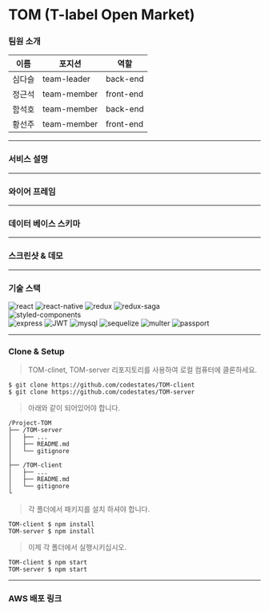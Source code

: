 

# TOM (T-label Open Market)

### 팀원 소개
  
|이름|포지션|역할|
|----|----|-------|
|심다슬|team-leader|back-end|
|정근석|team-member|front-end|
|함석호|team-member|back-end|
|황선주|team-member|front-end|

---
### 서비스 설명

---   
### 와이어 프레임

---
### 데이터 베이스 스키마  

---  
### 스크린샷 & 데모

---  
### 기술 스택
![react](https://img.shields.io/badge/React-16.13.1-orange)
![react-native](https://img.shields.io/badge/ReactNative-16.13.1-orange)
![redux](https://img.shields.io/badge/Redux-4.0.5-blue)
![redux-saga](https://img.shields.io/badge/ReduxSaga-1.1.3-orange)<br>
![styled-components](https://img.shields.io/badge/StyledComponent-5.1.1-green)<br>
![express](https://img.shields.io/badge/Express-4.17.1-blue)
![JWT](https://img.shields.io/badge/JWT-8.5.1-blue)
![mysql](https://img.shields.io/badge/Mysql-2.1.0-blue)
![sequelize](https://img.shields.io/badge/Sequelize-6.3.3-blue)
![multer](https://img.shields.io/badge/Multer-1.4.2-blue)
![passport](https://img.shields.io/badge/Passport-0.4.1-blue)

---
### Clone & Setup

> TOM-clinet, TOM-server 리포지토리를 사용하여 로컬 컴퓨터에 클론하세요.

```shell
$ git clone https://github.com/codestates/TOM-client
$ git clone https://github.com/codestates/TOM-server
```

> 아래와 같이 되어있어야 합니다.

```
/Project-TOM
├── /TOM-server
│   ├── ...        
│   ├── README.md   
│   └── gitignore   
│
├── /TOM-client
│   ├── ...         
│   ├── README.md    
│   └── gitignore 
└
```
> 각 폴더에서 패키지를 설치 하셔야 합니다.

```shell
TOM-client $ npm install
TOM-server $ npm install
```

> 이제 각 폴더에서 실행시키십시오.

```shell
TOM-client $ npm start
TOM-server $ npm start
```

---
### AWS 배포 링크
